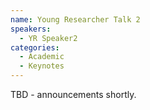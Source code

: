 ```yaml
---
name: Young Researcher Talk 2
speakers:
  - YR Speaker2
categories:
  - Academic
  - Keynotes
---
```


TBD - announcements shortly.